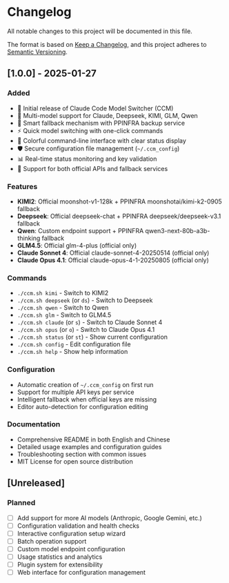 # Changelog

All notable changes to this project will be documented in this file.

The format is based on [Keep a Changelog](https://keepachangelog.com/en/1.0.0/),
and this project adheres to [Semantic Versioning](https://semver.org/spec/v2.0.0.html).

## [1.0.0] - 2025-01-27

### Added
- 🎉 Initial release of Claude Code Model Switcher (CCM)
- 🤖 Multi-model support for Claude, Deepseek, KIMI, GLM, Qwen
- 🔄 Smart fallback mechanism with PPINFRA backup service
- ⚡ Quick model switching with one-click commands
- 🎨 Colorful command-line interface with clear status display
- 🛡️ Secure configuration file management (`~/.ccm_config`)
- 📊 Real-time status monitoring and key validation
- 🔧 Support for both official APIs and fallback services

### Features
- **KIMI2**: Official moonshot-v1-128k + PPINFRA moonshotai/kimi-k2-0905 fallback
- **Deepseek**: Official deepseek-chat + PPINFRA deepseek/deepseek-v3.1 fallback
- **Qwen**: Custom endpoint support + PPINFRA qwen3-next-80b-a3b-thinking fallback
- **GLM4.5**: Official glm-4-plus (official only)
- **Claude Sonnet 4**: Official claude-sonnet-4-20250514 (official only)
- **Claude Opus 4.1**: Official claude-opus-4-1-20250805 (official only)

### Commands
- `./ccm.sh kimi` - Switch to KIMI2
- `./ccm.sh deepseek` (or `ds`) - Switch to Deepseek
- `./ccm.sh qwen` - Switch to Qwen
- `./ccm.sh glm` - Switch to GLM4.5
- `./ccm.sh claude` (or `s`) - Switch to Claude Sonnet 4
- `./ccm.sh opus` (or `o`) - Switch to Claude Opus 4.1
- `./ccm.sh status` (or `st`) - Show current configuration
- `./ccm.sh config` - Edit configuration file
- `./ccm.sh help` - Show help information

### Configuration
- Automatic creation of `~/.ccm_config` on first run
- Support for multiple API keys per service
- Intelligent fallback when official keys are missing
- Editor auto-detection for configuration editing

### Documentation
- Comprehensive README in both English and Chinese
- Detailed usage examples and configuration guides
- Troubleshooting section with common issues
- MIT License for open source distribution

## [Unreleased]

### Planned
- [ ] Add support for more AI models (Anthropic, Google Gemini, etc.)
- [ ] Configuration validation and health checks
- [ ] Interactive configuration setup wizard
- [ ] Batch operation support
- [ ] Custom model endpoint configuration
- [ ] Usage statistics and analytics
- [ ] Plugin system for extensibility
- [ ] Web interface for configuration management